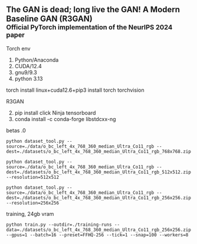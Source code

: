 ## The GAN is dead; long live the GAN! A Modern Baseline GAN (R3GAN)<br><sub>Official PyTorch implementation of the NeurIPS 2024 paper</sub>


Torch env
1) Python/Anaconda
2) CUDA/12.4
3) gnu9/9.3
4) python 3.13

torch install
linux+cuda12.6+pip3 install torch torchvision

R3GAN

2) pip install click Ninja tensorboard
3) conda install -c conda-forge libstdcxx-ng

betas .0

```
python dataset_tool.py --source=./data/o_bc_left_4x_768_360_median_Ultra_Co11_rgb --dest=./datasets/o_bc_left_4x_768_360_median_Ultra_Co11_rgb_768x768.zip     
```

```
python dataset_tool.py --source=./data/o_bc_left_4x_768_360_median_Ultra_Co11_rgb --dest=./datasets/o_bc_left_4x_768_360_median_Ultra_Co11_rgb_512x512.zip --resolution=512x512
```

```
python dataset_tool.py --source=./data/o_bc_left_4x_768_360_median_Ultra_Co11_rgb --dest=./datasets/o_bc_left_4x_768_360_median_Ultra_Co11_rgb_256x256.zip --resolution=256x256
```

training, 24gb vram

```
python train.py --outdir=./training-runs --data=./datasets/o_bc_left_4x_768_360_median_Ultra_Co11_rgb_256x256.zip --gpus=1 --batch=16 --preset=FFHQ-256 --tick=1 --snap=100 --workers=8
```
